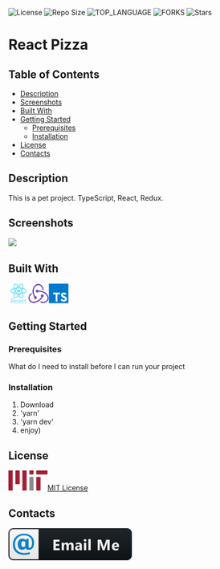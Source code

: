 ![License](https://img.shields.io/github/license/pruffit/Pizza.svg?style=for-the-badge) ![Repo Size](https://img.shields.io/github/languages/code-size/pruffit/Pizza.svg?style=for-the-badge) ![TOP_LANGUAGE](https://img.shields.io/github/languages/top/pruffit/Pizza.svg?style=for-the-badge) ![FORKS](https://img.shields.io/github/forks/pruffit/Pizza.svg?style=for-the-badge&social) ![Stars](https://img.shields.io/github/stars/pruffit/Pizza.svg?style=for-the-badge)
    
# React Pizza

## Table of Contents

- [Description](#description)
- [Screenshots](#screenshots)
- [Built With](#built-with)
- [Getting Started](#getting-started)
  - [Prerequisites](#prerequisites)
  - [Installation](#installation)
- [License](#license)
- [Contacts](#contacts)

## Description

This is a pet project.
TypeScript, React, Redux.

## Screenshots

<img src="https://downloader.disk.yandex.ru/preview/df0182097d745b44e0111225405cb8c335e22fb0ee480e765dc65838f37b61d5/643587e4/ZlEi0EtYz7WnoqfPFkAyhluWSL7lNbp3Gv30VZBomtwDQqGamp8SipYBvJe81GkdpEr_OoGG3Ls7guUAXYW4uQ%3D%3D?uid=0&filename=2023-04-11_16-16-03.png&disposition=inline&hash=&limit=0&content_type=image%2Fpng&owner_uid=0&tknv=v2&size=2048x2048"/>

## Built With

<a href="https://reactjs.org/"><img src="https://raw.githubusercontent.com/devicons/devicon/master/icons/react/react-original-wordmark.svg" height="40px" width="40px" /></a><a href="https://redux.js.org/"><img src="https://raw.githubusercontent.com/devicons/devicon/master/icons/redux/redux-original.svg" height="40px" width="40px" /></a><a href="https://www.typescriptlang.org/"><img src="https://raw.githubusercontent.com/devicons/devicon/master/icons/typescript/typescript-original.svg" height="40px" width="40px" /></a>

## Getting Started

### Prerequisites

What do I need to install before I can run your project

### Installation

1. Download
2. 'yarn'
3. 'yarn dev'
4. enjoy)

## License

<a href="https://choosealicense.com/licenses/mit/"><img src="https://raw.githubusercontent.com/johnturner4004/readme-generator/master/src/components/assets/images/mit.svg" height=40 />MIT License</a>

## Contacts

<a href="mailto:kotlaevdanil@gmail.com"><img src=https://raw.githubusercontent.com/johnturner4004/readme-generator/master/src/components/assets/images/email_me_button_icon_151852.svg /></a>